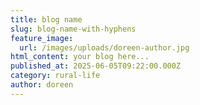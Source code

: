```yaml
---
title: blog name
slug: blog-name-with-hyphens
feature_image:
  url: /images/uploads/doreen-author.jpg
html_content: your blog here...
published_at: 2025-06-05T09:22:00.000Z
category: rural-life
author: doreen
---
```

